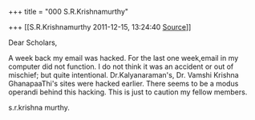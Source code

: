+++
title = "000 S.R.Krishnamurthy"

+++
[[S.R.Krishnamurthy	2011-12-15, 13:24:40 [Source](https://groups.google.com/g/bvparishat/c/ABWWAnayjLg)]]



Dear Scholars,



A week back my email was hacked. For the last one week,email in my computer did not function. I do not think it was an accident or out of mischief; but quite intentional. Dr.Kalyanaraman's, Dr. Vamshi Krishna GhanapaaThi's sites were hacked earlier. There seems to be a modus operandi behind this hacking. This is just to caution my fellow members.

s.r.krishna murthy.



